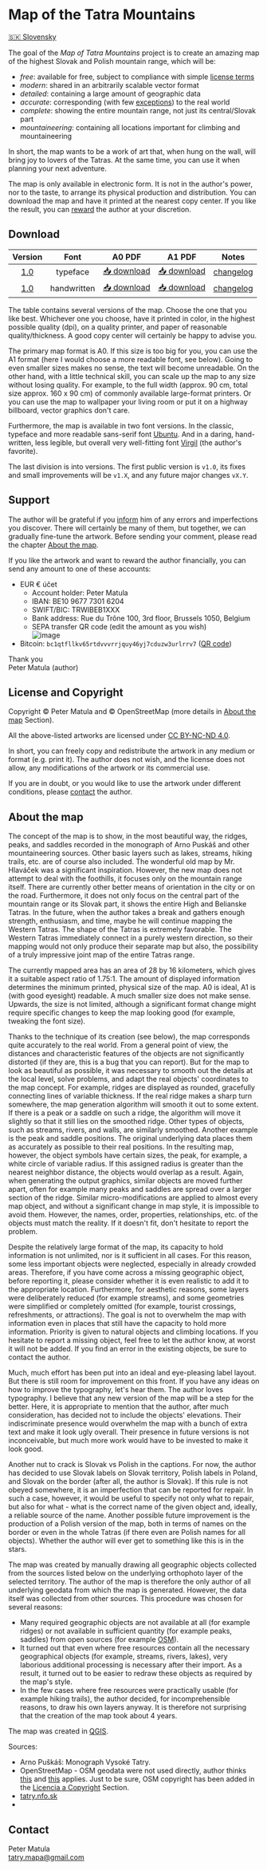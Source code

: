 # Map of the Tatra Mountains

[🇸🇰 Slovensky](README.md)

The goal of the *Map of Tatra Mountains* project is to create an amazing map of the highest Slovak and Polish mountain range, which will be:

* *free*: available for free, subject to compliance with simple [license terms](#license-and-copyright)
* *modern*: shared in an arbitrarily scalable vector format
* *detailed*: containing a large amount of geographic data
* *accurate*: corresponding (with few [exceptions](#about-the-map)) to the real world
* *complete*: showing the entire mountain range, not just its central/Slovak part
* *mountaineering*: containing all locations important for climbing and mountaineering

In short, the map wants to be a work of art that, when hung on the wall, will bring joy to lovers of the Tatras. At the same time, you can use it when planning your next adventure.

The map is only available in electronic form. It is not in the author's power, nor to the taste, to arrange its physical production and distribution. You can download the map and have it printed at the nearest copy center. If you like the result, you can [reward](#Support) the author at your discretion.

## Download

| Version | Font | A0 PDF | A1 PDF | Notes |
|  :---: | :---:|  :---: |  :---: |  :---: |
|  [1.0](https://github.com/PeterMatula/tatry/releases/tag/v1.0)  | typeface |   [📥 download](https://github.com/PeterMatula/tatry/releases/download/v1.0/tatry-v1_0-ubuntu-A0.pdf)  |   [📥 download](https://github.com/PeterMatula/tatry/releases/download/v1.0/tatry-v1_0-ubuntu-A1.pdf)  | [changelog](https://github.com/PeterMatula/tatry/blob/main/CHANGELOG.md#v10-2024-02-11) |
|  [1.0](https://github.com/PeterMatula/tatry/releases/tag/v1.0)  | handwritten |   [📥 download](https://github.com/PeterMatula/tatry/releases/download/v1.0/tatry-v1_0-virgil-A0.pdf)  |   [📥 download](https://github.com/PeterMatula/tatry/releases/download/v1.0/tatry-v1_0-virgil-A1.pdf)  | [changelog](https://github.com/PeterMatula/tatry/blob/main/CHANGELOG.md#v10-2024-02-11) |

The table contains several versions of the map. Choose the one that you like best. Whichever one you choose, have it printed in color, in the highest possible quality (dpi), on a quality printer, and paper of reasonable quality/thickness. A good copy center will certainly be happy to advise you.

The primary map format is A0. If this size is too big for you, you can use the A1 format (here I would choose a more readable font, see below). Going to even smaller sizes makes no sense, the text will become unreadable. On the other hand, with a little technical skill, you can scale up the map to any size without losing quality. For example, to the full width (approx. 90 cm, total size approx. 160 x 90 cm) of commonly available large-format printers. Or you can use the map to wallpaper your living room or put it on a highway billboard, vector graphics don't care.

Furthermore, the map is available in two font versions. In the classic, typeface and more readable sans-serif font [Ubuntu](https://fonts.google.com/specimen/Ubuntu). And in a daring, hand-written, less legible, but overall very well-fitting font [Virgil](https://virgil.excalidraw.com/) (the author's favorite).

The last division is into versions. The first public version is `v1.0`, its fixes and small improvements will be `v1.X`, and any future major changes `vX.Y`.

## Support

The author will be grateful if you [inform](#contact) him of any errors and imperfections you discover. There will certainly be many of them, but together, we can gradually fine-tune the artwork. Before sending your comment, please read the chapter [About the map](#about-the-map).

If you like the artwork and want to reward the author financially, you can send any amount to one of these accounts:

* EUR € účet
   * Account holder: Peter Matula
   * IBAN: BE10 9677 7301 6204
   * SWIFT/BIC: TRWIBEB1XXX
   * Bank address: Rue du Trône 100, 3rd floor, Brussels 1050, Belgium
   * SEPA transfer QR code (edit the amount as you wish)\
     ![image](https://github.com/PeterMatula/tatry/assets/20342097/8f6cbe5b-1a64-479a-9bf1-3ee32def0504)
* Bitcoin: `bc1qtfllkv65rtdvvvrrjquy46yj7cduzw3urlrrv7` ([QR code](https://github.com/PeterMatula/tatry/assets/20342097/dd5ee979-89fc-44c6-90ee-2273e97229b4))


Thank you \
Peter Matula (author)

## License and Copyright

Copyright © Peter Matula and © OpenStreetMap (more details in [About the map](#about-the-map) Section).

All the above-listed artworks are licensed under [CC BY-NC-ND 4.0](https://creativecommons.org/licenses/by-nc-nd/4.0/deed.en).

In short, you can freely copy and redistribute the artwork in any medium or format (e.g. print it). The author does not wish, and the license does not allow, any modifications of the artwork or its commercial use.

If you are in doubt, or you would like to use the artwork under different conditions, please [contact](#contact) the author.

## About the map

The concept of the map is to show, in the most beautiful way, the ridges, peaks, and saddles recorded in the monograph of Arno Puskáš and other mountaineering sources. Other basic layers such as lakes, streams, hiking trails, etc. are of course also included. The wonderful old map by Mr. Hlaváček was a significant inspiration. However, the new map does not attempt to deal with the foothills, it focuses only on the mountain range itself. There are currently other better means of orientation in the city or on the road. Furthermore, it does not only focus on the central part of the mountain range or its Slovak part, it shows the entire High and Belianske Tatras. In the future, when the author takes a break and gathers enough strength, enthusiasm, and time, maybe he will continue mapping the Western Tatras. The shape of the Tatras is extremely favorable. The Western Tatras immediately connect in a purely western direction, so their mapping would not only produce their separate map but also, the possibility of a truly impressive joint map of the entire Tatras range.

The currently mapped area has an area of 28 by 16 kilometers, which gives it a suitable aspect ratio of 1.75:1. The amount of displayed information determines the minimum printed, physical size of the map. A0 is ideal, A1 is (with good eyesight) readable. A much smaller size does not make sense. Upwards, the size is not limited, although a significant format change might require specific changes to keep the map looking good (for example, tweaking the font size).

Thanks to the technique of its creation (see below), the map corresponds quite accurately to the real world. From a general point of view, the distances and characteristic features of the objects are not significantly distorted (if they are, this is a bug that you can report). But for the map to look as beautiful as possible, it was necessary to smooth out the details at the local level, solve problems, and adapt the real objects' coordinates to the map concept. For example, ridges are displayed as rounded, gracefully connecting lines of variable thickness. If the real ridge makes a sharp turn somewhere, the map generation algorithm will smooth it out to some extent. If there is a peak or a saddle on such a ridge, the algorithm will move it slightly so that it still lies on the smoothed ridge. Other types of objects, such as streams, rivers, and walls, are similarly smoothed. Another example is the peak and saddle positions. The original underlying data places them as accurately as possible to their real positions. In the resulting map, however, the object symbols have certain sizes, the peak, for example, a white circle of variable radius. If this assigned radius is greater than the nearest neighbor distance, the objects would overlap as a result. Again, when generating the output graphics, similar objects are moved further apart, often for example many peaks and saddles are spread over a larger section of the ridge. Similar micro-modifications are applied to almost every map object, and without a significant change in map style, it is impossible to avoid them. However, the names, order, properties, relationships, etc. of the objects must match the reality. If it doesn't fit, don't hesitate to report the problem.

Despite the relatively large format of the map, its capacity to hold information is not unlimited, nor is it sufficient in all cases. For this reason, some less important objects were neglected, especially in already crowded areas. Therefore, if you have come across a missing geographic object, before reporting it, please consider whether it is even realistic to add it to the appropriate location. Furthermore, for aesthetic reasons, some layers were deliberately reduced (for example streams), and some geometries were simplified or completely omitted (for example, tourist crossings, refreshments, or attractions). The goal is not to overwhelm the map with information even in places that still have the capacity to hold more information. Priority is given to natural objects and climbing locations. If you hesitate to report a missing object, feel free to let the author know, at worst it will not be added. If you find an error in the existing objects, be sure to contact the author.

Much, much effort has been put into an ideal and eye-pleasing label layout. But there is still room for improvement on this front. If you have any ideas on how to improve the typography, let's hear them. The author loves typography. I believe that any new version of the map will be a step for the better. Here, it is appropriate to mention that the author, after much consideration, has decided not to include the objects' elevations. Their indiscriminate presence would overwhelm the map with a bunch of extra text and make it look ugly overall. Their presence in future versions is not inconceivable, but much more work would have to be invested to make it look good.

Another nut to crack is Slovak vs Polish in the captions. For now, the author has decided to use Slovak labels on Slovak territory, Polish labels in Poland, and Slovak on the border (after all, the author is Slovak). If this rule is not obeyed somewhere, it is an imperfection that can be reported for repair. In such a case, however, it would be useful to specify not only what to repair, but also for what - what is the correct name of the given object and, ideally, a reliable source of the name. Another possible future improvement is the production of a Polish version of the map, both in terms of names on the border or even in the whole Tatras (if there even are Polish names for all objects). Whether the author will ever get to something like this is in the stars.

The map was created by manually drawing all geographic objects collected from the sources listed below on the underlying orthophoto layer of the selected territory. The author of the map is therefore the only author of all underlying geodata from which the map is generated. However, the data itself was collected from other sources. This procedure was chosen for several reasons:

* Many required geographic objects are not available at all (for example ridges) or not available in sufficient quantity (for example peaks, saddles) from open sources (for example [OSM](https://www.openstreetmap.org/)).
* It turned out that even where free resources contain all the necessary geographical objects (for example, streams, rivers, lakes), very laborious additional processing is necessary after their import. As a result, it turned out to be easier to redraw these objects as required by the map's style.
* In the few cases where free resources were practically usable (for example hiking trails), the author decided, for incomprehensible reasons, to draw his own layers anyway. It is therefore not surprising that the creation of the map took about 4 years.

The map was created in [QGIS](https://qgis.org/en/site/).

Sources:

* Arno Puškáš: Monograph Vysoké Tatry.
* OpenStreetMap - OSM geodata were not used directly, author thinks [this](https://wiki.openstreetmap.org/wiki/Open_Data_License/Use_Cases#Using_OSM_data_for_the_production_of_a_hand-made_map) and [this](https://osmfoundation.org/wiki/Licence/Licence_and_Legal_FAQ#4._CAN_I_USE_OSM_DATA_AND_OPENSTREETMAP-DERIVED_MAPS_TO_VERIFY_MY_OWN_DATA_WITHOUT_TRIGGERING_SHARE-ALIKE?) applies. Just to be sure, OSM copyright has been added in the [Licencia a Copyright](#license-and-copyright) Section.
* [tatry.nfo.sk](https://tatry.nfo.sk/)
* 
## Contact

Peter Matula \
[tatry.mapa@gmail.com](mailto:tatry.mapa@gmail.com)
